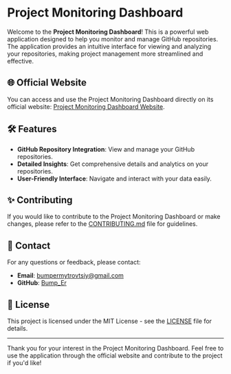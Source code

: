 # Project Monitoring Dashboard

Welcome to the **Project Monitoring Dashboard**! This is a powerful web application designed to help you monitor and manage GitHub repositories. The application provides an intuitive interface for viewing and analyzing your repositories, making project management more streamlined and effective.

## 🌐 Official Website

You can access and use the Project Monitoring Dashboard directly on its official website: [Project Monitoring Dashboard Website](https://your-official-website.com).

## 🛠️ Features

- **GitHub Repository Integration**: View and manage your GitHub repositories.
- **Detailed Insights**: Get comprehensive details and analytics on your repositories.
- **User-Friendly Interface**: Navigate and interact with your data easily.

## ✨ Contributing

If you would like to contribute to the Project Monitoring Dashboard or make changes, please refer to the [CONTRIBUTING.md](CONTRIBUTING.md) file for guidelines.

## 📧 Contact

For any questions or feedback, please contact:

- **Email**: [bumpermytrovtsiy@gmail.com](mailto:bumpermytrovtsiy@gmail.com)
- **GitHub**: [Bump_Er](https://github.com/NewBumpEr)

## 📜 License

This project is licensed under the MIT License - see the [LICENSE](LICENSE) file for details.

---

Thank you for your interest in the Project Monitoring Dashboard. Feel free to use the application through the official website and contribute to the project if you'd like!
